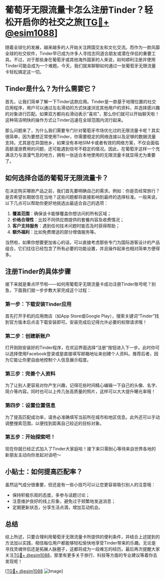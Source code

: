 # 葡萄牙无限流量卡怎么注册Tinder？轻松开启你的社交之旅[[TG💪+ @esim1088](https://t.me/s/esim1088)]

随着全球化的发展，越来越多的人开始关注跨国交友和文化交流。而作为一款风靡全球的社交软件，Tinder早已成为许多人寻找志同道合朋友或潜在伴侣的重要工具。不过，对于那些身在葡萄牙或其他海外国家的人来说，如何顺利注册并使用Tinder可能会成为一个难题。今天，我们就来聊聊如何通过一张葡萄牙无限流量卡轻松搞定这一切。

## Tinder是什么？为什么需要它？

首先，让我们简单了解一下Tinder这款应用。Tinder是一款基于地理位置的社交应用程序，用户可以通过左右滑动的方式快速浏览其他用户的资料，并选择感兴趣的对象进行匹配。如果双方都向右滑动表示“喜欢”，那么你们就可以开始聊天啦！这种简洁明快的操作方式让Tinder迅速在全球范围内流行起来。

那么问题来了，为什么我们需要专门针对葡萄牙市场优化过的无限流量卡呢？其实很简单，因为要想正常使用Tinder，你需要稳定的网络连接以及足够的数据流量支持。尤其是在异国他乡，如果没有本地SIM卡或者有效的网络方案，不仅会面临高额漫游费用的问题，还可能遇到信号不稳定的情况。因此，在葡萄牙这样一个充满活力与浪漫气息的地方，拥有一张适合本地使用的无限流量卡就显得尤为重要了。

## 如何选择合适的葡萄牙无限流量卡？

在决定购买哪款产品之前，我们首先要明确自己的需求。例如：你是否经常旅行？是否希望长期居住在当地？这些问题都将直接影响到最终的选择标准。一般来说，以下几点可以帮助你更好地挑选出最适合自己的选项：

1. **覆盖范围**：确保该卡能够覆盖你想访问的所有区域；
2. **价格合理性**：比较不同供应商提供的套餐内容及收费情况；
3. **客户支持服务**：遇到任何技术问题时能否及时获得帮助；
4. **额外福利**：比如免费赠送的部分增值服务等。

当然啦，如果你想要更加省心的话，可以直接考虑那些专门为国际游客设计的产品组合，它们往往已经包含了所有必要的功能设置，并且操作起来也相对简单方便得多。

## 注册Tinder的具体步骤

接下来就是重点环节啦——如何用葡萄牙无限流量卡成功注册Tinder账号呢？别急，下面我们就一步步教大家完成这个过程：

### 第一步：下载安装Tinder应用
首先打开手机的应用商店（如App Store或Google Play），搜索关键词“Tinder”找到官方版本后点击下载安装即可。安装完成后记得允许必要的权限请求哦！

### 第二步：创建新账户
打开刚刚安装好的Tinder程序，在欢迎界面选择“注册”按钮进入下一步。此时你可以选择使用Facebook登录或是直接填写邮箱地址来创建个人资料。推荐后者，因为它能让你更自由地控制个人信息展示程度。

### 第三步：完善个人资料
为了让别人更容易对你产生兴趣，记得花些时间精心编辑一下自己的头像、名字、简介等内容。同时也可以上传几张高质量的照片，这样可以大大提升曝光率哦！

### 第四步：设置位置信息
为了提高匹配成功率，请务必准确填写当前所在城市和地区信息。此外还可以手动调整搜索范围，以便找到距离自己较近的目标对象。

### 第五步：开始探索吧！
现在你就已经正式加入了Tinder大家庭啦！接下来只需耐心等待来自世界各地的新朋友主动向你发起对话吧～

## 小贴士：如何提高匹配率？
虽然运气成分很重要，但还是有一些小技巧可以让您更容易吸引别人的注意哦：
- 保持积极乐观的态度，多参与话题讨论；
- 注意维护良好的线上形象，避免过于频繁地发送消息；
- 定期更新状态，分享生活点滴，增加互动机会。

## 总结

综上所述，只要合理利用葡萄牙无限流量卡所提供的便利条件，并结合上述提到的方法加以实践，相信每位用户都能够轻松愉快地享受Tinder带来的乐趣。无论是寻找灵魂伴侣还是拓展人脉圈子，这都将成为一段难忘的经历。最后再次提醒大家关注[TG💪+ @esim1088](https://t.me/s/esim1088)，那里有更多关于旅行、科技等方面的专业建议等着你去发现呢！

[[TG💪+ @esim1088](https://t.me/s/esim1088) ![Image](https://i.postimg.cc/4NQfJmqS/Snipaste-2025-05-13-00-14-12.png)]